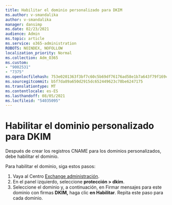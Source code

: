 ```yaml
---
title: Habilitar el dominio personalizado para DKIM
ms.author: v-smandalika
author: v-smandalika
manager: dansimp
ms.date: 02/23/2021
audience: Admin
ms.topic: article
ms.service: o365-administration
ROBOTS: NOINDEX, NOFOLLOW
localization_priority: Normal
ms.collection: Adm_O365
ms.custom:
- "9002531"
- "7375"
ms.openlocfilehash: 753e0201363f3bf7c60c5b69df76176ad58e1b7a643f79f169c71af20b0a35d9
ms.sourcegitcommit: b5f7da89a650d2915dc652449623c78be6247175
ms.translationtype: MT
ms.contentlocale: es-ES
ms.lasthandoff: 08/05/2021
ms.locfileid: "54035095"
---
```

# <a name="enable-the-custom-domain-for-dkim"></a>Habilitar el dominio personalizado para DKIM

Después de crear los registros CNAME para los dominios personalizados, debe habilitar el dominio.

Para habilitar el dominio, siga estos pasos:

1. Vaya al Centro [Exchange administración](https://outlook.office365.com/ecp/).
2. En el panel izquierdo, seleccione **protección > dkim**.
3. Seleccione el dominio y, a continuación, en Firmar mensajes para este dominio con firmas **DKIM,** haga clic **en Habilitar**. Repita este paso para cada dominio.

